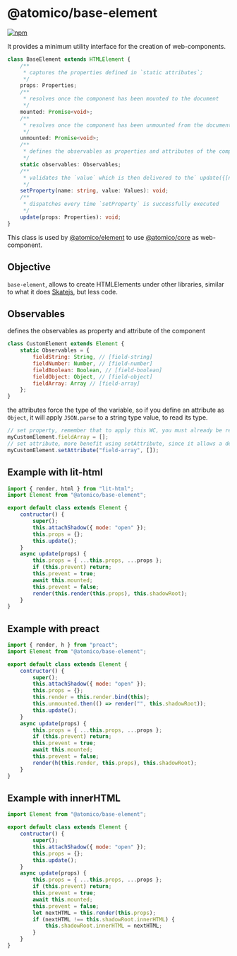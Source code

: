 # @atomico/base-element

[![npm](https://badgen.net/npm/v/@atomico/base-element)](http://npmjs.com/@atomico/base-element)

It provides a minimum utility interface for the creation of web-components.

```ts
class BaseElement extends HTMLElement {
	/**
	 * captures the properties defined in `static attributes`;
	 */
	props: Properties;
	/**
	 * resolves once the component has been mounted to the document
	 */
	mounted: Promise<void>;
	/**
	 * resolves once the component has been unmounted from the document.
	 */
	unmounted: Promise<void>;
	/**
	 * defines the observables as properties and attributes of the component
	 */
	static observables: Observables;
	/**
	 * validates the `value` which is then delivered to the` update({[name]:value})` method.
	 */
	setProperty(name: string, value: Values): void;
	/**
	 * dispatches every time `setProperty` is successfully executed
	 */
	update(props: Properties): void;
}
```

This class is used by [@atomico/element](https://github.com/atomicojs/core) to use [@atomico/core](https://github.com/atomicojs/element) as web-component.

## Objective

`base-element`, allows to create HTMLElements under other libraries, similar to what it does [Skatejs](https://github.com/skatejs/skatejs), but less code.

## Observables

defines the observables as property and attribute of the component

```js
class CustomElement extends Element {
	static Observables = {
		fieldString: String, // [field-string]
		fieldNumber: Number, // [field-number]
		fieldBoolean: Boolean, // [field-boolean]
		fieldObject: Object, // [field-object]
		fieldArray: Array // [field-array]
	};
}
```

the attributes force the type of the variable, so if you define an attribute as `Object`, it will apply
`JSON.parse` to a string type value, to read its type.

```js
// set property, remember that to apply this WC, you must already be registered
myCustomElement.fieldArray = [];
// set attribute, more benefit using setAttribute, since it allows a deferred loading of the WC
myCustomElement.setAttribute("field-array", []);
```

## Example with lit-html

```jsx
import { render, html } from "lit-html";
import Element from "@atomico/base-element";

export default class extends Element {
	contructor() {
		super();
		this.attachShadow({ mode: "open" });
		this.props = {};
		this.update();
	}
	async update(props) {
		this.props = { ...this.props, ...props };
		if (this.prevent) return;
		this.prevent = true;
		await this.mounted;
		this.prevent = false;
		render(this.render(this.props), this.shadowRoot);
	}
}
```

## Example with preact

```jsx
import { render, h } from "preact";
import Element from "@atomico/base-element";

export default class extends Element {
	contructor() {
		super();
		this.attachShadow({ mode: "open" });
		this.props = {};
		this.render = this.render.bind(this);
		this.unmounted.then(() => render("", this.shadowRoot));
		this.update();
	}
	async update(props) {
		this.props = { ...this.props, ...props };
		if (this.prevent) return;
		this.prevent = true;
		await this.mounted;
		this.prevent = false;
		render(h(this.render, this.props), this.shadowRoot);
	}
}
```

## Example with innerHTML

```js
import Element from "@atomico/base-element";

export default class extends Element {
	contructor() {
		super();
		this.attachShadow({ mode: "open" });
		this.props = {};
		this.update();
	}
	async update(props) {
		this.props = { ...this.props, ...props };
		if (this.prevent) return;
		this.prevent = true;
		await this.mounted;
		this.prevent = false;
		let nextHTML = this.render(this.props);
		if (nextHTML !== this.shadowRoot.innerHTML) {
			this.shadowRoot.innerHTML = nextHTML;
		}
	}
}
```
